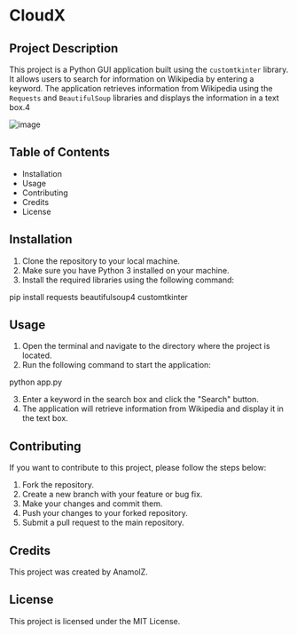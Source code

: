 # CloudX

## Project Description

This project is a Python GUI application built using the `customtkinter` library. It allows users to search for information on Wikipedia by entering a keyword. The application retrieves information from Wikipedia using the `Requests` and `BeautifulSoup` libraries and displays the information in a text box.4

![image](https://user-images.githubusercontent.com/97016425/223320820-f7d69168-734b-4237-a0c9-5d1167ba3dfa.png)

## Table of Contents

- Installation
- Usage
- Contributing
- Credits
- License

## Installation

1. Clone the repository to your local machine.
2. Make sure you have Python 3 installed on your machine.
3. Install the required libraries using the following command:

pip install requests beautifulsoup4 customtkinter

## Usage

1. Open the terminal and navigate to the directory where the project is located.
2. Run the following command to start the application:

python app.py

3. Enter a keyword in the search box and click the "Search" button.
4. The application will retrieve information from Wikipedia and display it in the text box.

## Contributing

If you want to contribute to this project, please follow the steps below:

1. Fork the repository.
2. Create a new branch with your feature or bug fix.
3. Make your changes and commit them.
4. Push your changes to your forked repository.
5. Submit a pull request to the main repository.

## Credits

This project was created by AnamolZ.

## License

This project is licensed under the MIT License.
